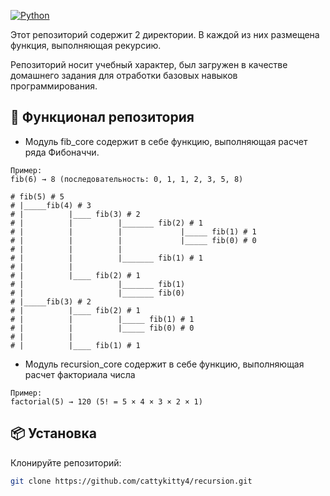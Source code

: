 [![Python](https://img.shields.io/badge/Python-3.8+-blue.svg)](https://python.org)

Этот репозиторий содержит 2 директории. В каждой из них размещена функция, выполняющая рекурсию. 

Репозиторий носит учебный характер, был загружен в качестве домашнего задания для отработки базовых навыков программирования.

## 🚀 Функционал репозитория
 - Модуль fib_core содержит в себе функцию, выполняющая расчет ряда Фибоначчи.
```
Пример:
fib(6) → 8 (последовательность: 0, 1, 1, 2, 3, 5, 8)

# fib(5) # 5
# |_____fib(4) # 3
# |          |____ fib(3) # 2
# |          |          |_______ fib(2) # 1
# |          |          |             |_____ fib(1) # 1
# |          |          |             |_____ fib(0) # 0
# |          |          |
# |          |          |_______ fib(1) # 1
# |          |
# |          |____ fib(2) # 1
# |                     |_______ fib(1)
# |                     |_______ fib(0)
# |_____fib(3) # 2
# |          |____ fib(2) # 1
# |          |          |_____ fib(1) # 1
# |          |          |_____ fib(0) # 0
# |          |
# |          |____ fib(1) # 1

```

 - Модуль recursion_core содержит в себе функцию, выполняющая расчет факториала числа
```
Пример:
factorial(5) → 120 (5! = 5 × 4 × 3 × 2 × 1)
```

## 📦 Установка
 Клонируйте репозиторий:
   ```bash
   git clone https://github.com/cattykitty4/recursion.git
